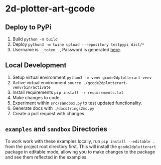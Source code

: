 # 2d-plotter-art-gcode

## Deploy to PyPi

1. Build `python -m build`
2. Deploy `python3 -m twine upload --repository testpypi dist/*`
3. Username is `__token__`, Password is generated [here](https://pypi.org/manage/account/#api-tokens).

## Local Development

1. Setup virtual environment `python3 -m venv gcode2dplotterart-venv`
2. Active virtual environment `source ./gcode2dplotterart-venv/bin/activate`
3. Install requirements `pip install -r requirements.txt`
4. Make changes to code.
5. Experiment within `src/sandbox.py` to test updated functionality.
6. Generate docs with `./docstrings2md.py`
7. Create a pull request with changes. 

## `examples` and `sandbox` Directories

To work work with these examples locally, run `pip install --editable .` from the project root directory first. This will install the `gcode2dplotterart` package in editable mode, allowing you to make changes to the package and see them reflected in the examples.
